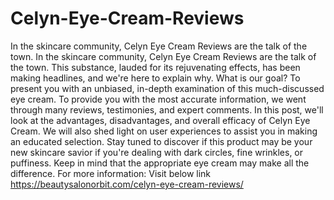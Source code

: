 # Celyn-Eye-Cream-Reviews
In the skincare community, Celyn Eye Cream Reviews are the talk of the town. 
In the skincare community, Celyn Eye Cream Reviews are the talk of the town.
This substance, lauded for its rejuvenating effects, has been making headlines, and we're here to explain why. 
What is our goal? To present you with an unbiased, in-depth examination of this much-discussed eye cream.
To provide you with the most accurate information, we went through many reviews, testimonies, and expert comments. 
In this post, we'll look at the advantages, disadvantages, and overall efficacy of Celyn Eye Cream. 
We will also shed light on user experiences to assist you in making an educated selection.
Stay tuned to discover if this product may be your new skincare savior if you're dealing with dark circles, fine wrinkles, or puffiness. 
Keep in mind that the appropriate eye cream may make all the difference.
For more information: Visit below link
https://beautysalonorbit.com/celyn-eye-cream-reviews/
